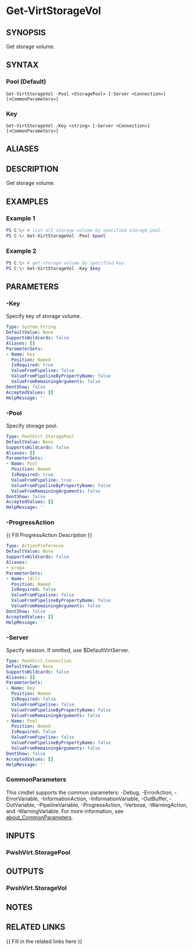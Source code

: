 ﻿---
document type: cmdlet
external help file: PwshVirt.dll-Help.xml
HelpUri: 
ms.date: 07/27/2025
PlatyPS schema version: 2024-05-01
---

# Get-VirtStorageVol

## SYNOPSIS

Get storage volume.

## SYNTAX

### Pool (Default)

```
Get-VirtStorageVol -Pool <StoragePool> [-Server <Connection>] [<CommonParameters>]
```

### Key

```
Get-VirtStorageVol -Key <string> [-Server <Connection>] [<CommonParameters>]
```

## ALIASES

## DESCRIPTION

Get storage volume.

## EXAMPLES

### Example 1

```powershell
PS C:\> # list all storage volume by specified storage pool.
PS C:\> Get-VirtStorageVol -Pool $pool
```

### Example 2

```powershell
PS C:\> # get storage volume by specified key.
PS C:\> Get-VirtStorageVol -Key $key
```

## PARAMETERS

### -Key

Specify key of storage volume.

```yaml
Type: System.String
DefaultValue: None
SupportsWildcards: false
Aliases: []
ParameterSets:
- Name: Key
  Position: Named
  IsRequired: true
  ValueFromPipeline: false
  ValueFromPipelineByPropertyName: false
  ValueFromRemainingArguments: false
DontShow: false
AcceptedValues: []
HelpMessage: ''
```

### -Pool

Specify storage pool.

```yaml
Type: PwshVirt.StoragePool
DefaultValue: None
SupportsWildcards: false
Aliases: []
ParameterSets:
- Name: Pool
  Position: Named
  IsRequired: true
  ValueFromPipeline: true
  ValueFromPipelineByPropertyName: false
  ValueFromRemainingArguments: false
DontShow: false
AcceptedValues: []
HelpMessage: ''
```

### -ProgressAction

{{ Fill ProgressAction Description }}

```yaml
Type: ActionPreference
DefaultValue: None
SupportsWildcards: false
Aliases:
- proga
ParameterSets:
- Name: (All)
  Position: Named
  IsRequired: false
  ValueFromPipeline: false
  ValueFromPipelineByPropertyName: false
  ValueFromRemainingArguments: false
DontShow: false
AcceptedValues: []
HelpMessage: ''
```

### -Server

Specify session.
If omitted, use $DefaultVirtServer.

```yaml
Type: PwshVirt.Connection
DefaultValue: None
SupportsWildcards: false
Aliases: []
ParameterSets:
- Name: Key
  Position: Named
  IsRequired: false
  ValueFromPipeline: false
  ValueFromPipelineByPropertyName: false
  ValueFromRemainingArguments: false
- Name: Pool
  Position: Named
  IsRequired: false
  ValueFromPipeline: false
  ValueFromPipelineByPropertyName: false
  ValueFromRemainingArguments: false
DontShow: false
AcceptedValues: []
HelpMessage: ''
```

### CommonParameters

This cmdlet supports the common parameters: -Debug, -ErrorAction, -ErrorVariable,
-InformationAction, -InformationVariable, -OutBuffer, -OutVariable, -PipelineVariable,
-ProgressAction, -Verbose, -WarningAction, and -WarningVariable. For more information, see
[about_CommonParameters](https://go.microsoft.com/fwlink/?LinkID=113216).

## INPUTS

### PwshVirt.StoragePool

## OUTPUTS

### PwshVirt.StorageVol

## NOTES

## RELATED LINKS

{{ Fill in the related links here }}

